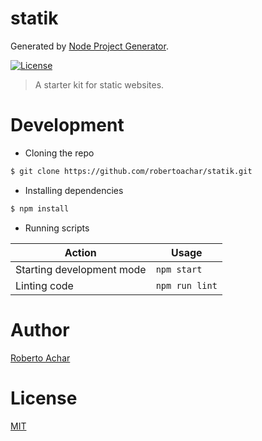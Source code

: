 # statik

Generated by [Node Project Generator](https://github.com/robertoachar/generator-node).

[![License][license-badge]][license-url]

> A starter kit for static websites.

# Development

* Cloning the repo

```bash
$ git clone https://github.com/robertoachar/statik.git
```

* Installing dependencies

```bash
$ npm install
```

* Running scripts

| Action                    | Usage          |
| ------------------------- | -------------- |
| Starting development mode | `npm start`    |
| Linting code              | `npm run lint` |

# Author

[Roberto Achar](https://twitter.com/robertoachar)

# License

[MIT](https://github.com/robertoachar/statik/blob/master/LICENSE)

[license-badge]: https://img.shields.io/github/license/robertoachar/statik.svg
[license-url]: https://opensource.org/licenses/MIT
